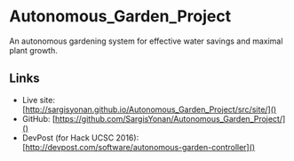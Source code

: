 # Autonomous_Garden_Project

An autonomous gardening system for effective water savings and maximal plant growth.

## Links
* Live site: [http://sargisyonan.github.io/Autonomous_Garden_Project/src/site/]()
* GitHub: [https://github.com/SargisYonan/Autonomous_Garden_Project/]()
* DevPost (for Hack UCSC 2016): [http://devpost.com/software/autonomous-garden-controller]()
